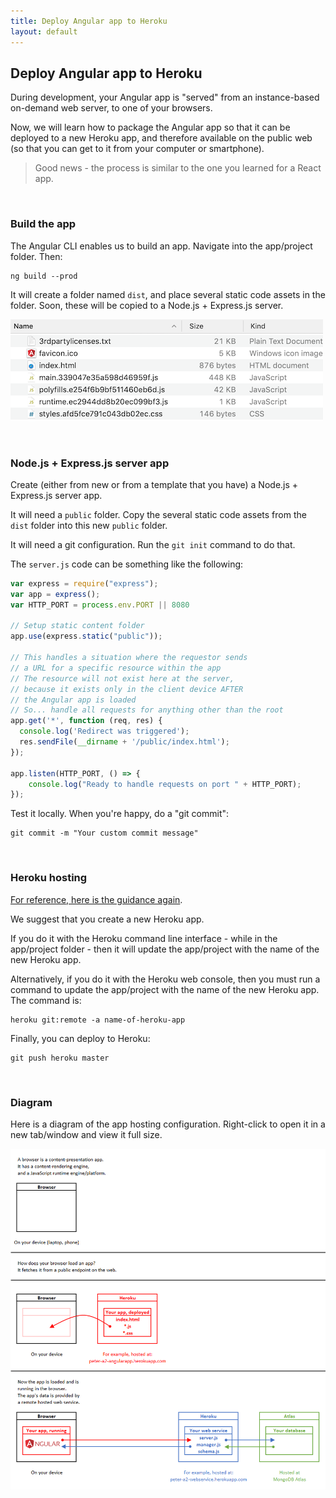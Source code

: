 ```yaml
---
title: Deploy Angular app to Heroku
layout: default
---
```


## Deploy Angular app to Heroku

During development, your Angular app is "served" from an instance-based on-demand web server, to one of your browsers. 

Now, we will learn how to package the Angular app so that it can be deployed to a new Heroku app, and therefore available on the public web (so that you can get to it from your computer or smartphone).

> Good news - the process is similar to the one you learned for a React app. 

<br>

### Build the app

The Angular CLI enables us to build an app. Navigate into the app/project folder. Then:

```
ng build --prod
```

It will create a folder named `dist`, and place several static code assets in the folder. Soon, these will be copied to a Node.js + Express.js server. 

![Angular build result](/media/angular-build-result.png)

<br>

### Node.js + Express.js server app

Create (either from new or from a template that you have) a Node.js + Express.js server app. 

It will need a `public` folder. Copy the several static code assets from the `dist` folder into this new `public` folder. 

It will need a git configuration. Run the `git init` command to do that. 

The `server.js` code can be something like the following:

```js
var express = require("express");
var app = express();
var HTTP_PORT = process.env.PORT || 8080

// Setup static content folder
app.use(express.static("public"));

// This handles a situation where the requestor sends
// a URL for a specific resource within the app
// The resource will not exist here at the server,
// because it exists only in the client device AFTER
// the Angular app is loaded
// So... handle all requests for anything other than the root
app.get('*', function (req, res) {
  console.log('Redirect was triggered');
  res.sendFile(__dirname + '/public/index.html');
});

app.listen(HTTP_PORT, () => {
    console.log("Ready to handle requests on port " + HTTP_PORT);
});
```

Test it locally. When you're happy, do a "git commit":
```
git commit -m "Your custom commit message"
```

<br>

### Heroku hosting

[For reference, here is the guidance again](http://zenit.senecac.on.ca/~patrick.crawford/index.php/web322/course-notes/getting-started-with-heroku/). 

We suggest that you create a new Heroku app. 

If you do it with the Heroku command line interface - while in the app/project folder - then it will update the app/project with the name of the new Heroku app. 

Alternatively, if you do it with the Heroku web console, then you must run a command to update the app/project with the name of the new Heroku app. The command is:
```
heroku git:remote -a name-of-heroku-app
```

Finally, you can deploy to Heroku:
```
git push heroku master
```

<br>

### Diagram 

Here is a diagram of the app hosting configuration. Right-click to open it in a new tab/window and view it full size. 

<img src="/media/app-hosting-angular-v1.png" alt="" class="border1" />

<br>
